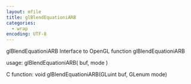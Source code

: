 ```yaml
---
layout: mfile
title: glBlendEquationiARB
categories:
  - wrap
encoding: UTF-8
---
```


glBlendEquationiARB  Interface to OpenGL function glBlendEquationiARB

usage:  glBlendEquationiARB( buf, mode )

C function:  void glBlendEquationiARB(GLuint buf, GLenum mode)